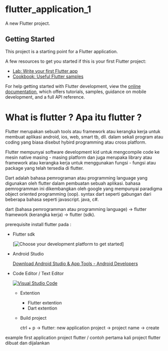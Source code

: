 # flutter_application_1

A new Flutter project.

## Getting Started

This project is a starting point for a Flutter application.

A few resources to get you started if this is your first Flutter project:

- [Lab: Write your first Flutter app](https://docs.flutter.dev/get-started/codelab)
- [Cookbook: Useful Flutter samples](https://docs.flutter.dev/cookbook)

For help getting started with Flutter development, view the
[online documentation](https://docs.flutter.dev/), which offers tutorials,
samples, guidance on mobile development, and a full API reference.

# What is flutter ? Apa itu flutter ?

Flutter merupakan sebuah tools atau framework atau kerangka kerja untuk membuat aplikasi android, ios, web, smart tb, dll. dalam sekali program atau coding yang biasa disebut hybird programming atau cross platform.

Flutter mempunyai software development kid untuk mengcompile code ke mesin native masing - masing platform dan juga merupaka library atau framework atau kerangka kerja untuk menggunakan fungsi - fungsi atau package yang telah tersedia di flutter.

Dart adalah bahasa pemrograman atau programming language yang digunakan oleh flutter dalam pembuatan sebuah aplikasi. bahasa pemrogramman ini dikembangkan oleh google yang mempunyai paradigma object oriented programming (oop). syntax dart seperti gabungan dari beberapa bahasa seperti javascript. java, c#.

dart (bahasa pemrogramman atau programming language) → flutter framework (kerangka kerja) → flutter (sdk).

prerequisite install flutter pada :

- Flutter sdk
    
    [![Choose your development platform to get started](https://docs.flutter.dev/get-started/install)]
    
- Android Studio
    
    [Download Android Studio & App Tools - Android Developers](https://developer.android.com/studio?gad_source=1&gclid=CjwKCAjwjqWzBhAqEiwAQmtgTwcFVwYIdmNk8nn3g0ya_wjZel_1FPSbsdsF95gbZKvcZUGyxHkzCxoCyzQQAvD_BwE&gclsrc=aw.ds)
    
- Code Editor / Text Editor
    
    [![Visual Studio Code](https://img.icons8.com/fluent/48/000000/visual-studio-code-2019.png)](https://code.visualstudio.com/)
    
    - Extention
        - Flutter extention
        - Dart extention
    - Build project
        
        ctrl + p → flutter: new application project → project name → create
        
    

example first application project flutter / contoh pertama kali project flutter dibuat dan dijalankan
